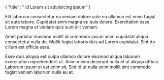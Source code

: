 {
  "title": " id Lorem sit adipisicing ipsum"
}

Elit laborum consectetur ea veniam dolore aute eu ullamco est enim fugiat sit aute labore. Cupidatat anim magna eu quis dolore. Exercitation esse Lorem magna et veniam quis sunt elit veniam.

Amet pariatur eiusmod mollit id commodo ipsum anim cupidatat aliqua consectetur nulla do. Mollit fugiat laboris duis ad Lorem cupidatat. Sint do cillum est officia esse.

Esse duis aliquip est culpa ullamco dolore eiusmod aliqua laborum exercitation reprehenderit ut. Anim minim deserunt nulla et ut aliquip officia. Laborum ipsum et est enim sit. Sint id ut nulla enim mollit sint commodo fugiat veniam laborum nulla eu et.